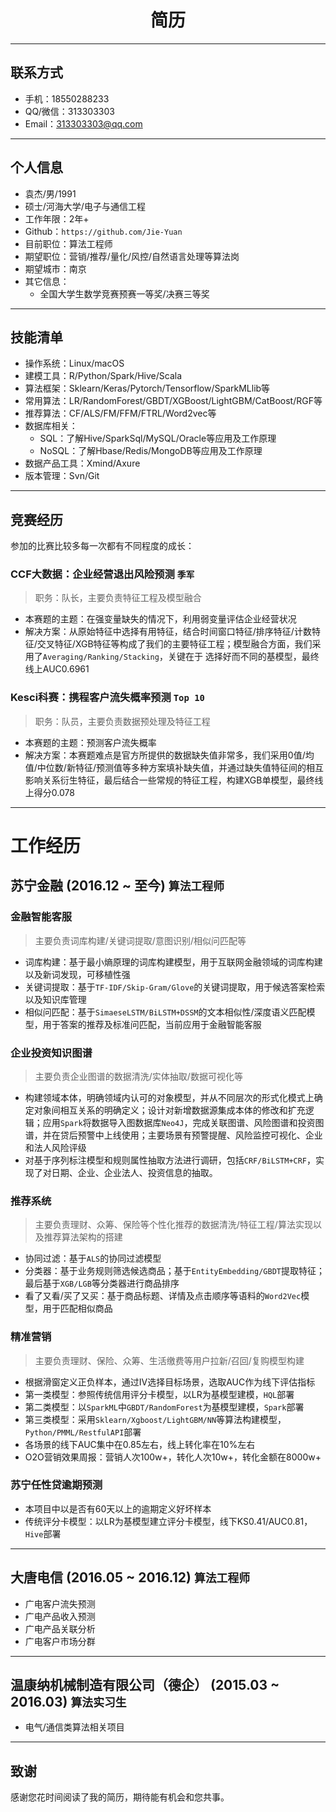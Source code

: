 <h1 align = "center"> 简历 </h1>

---

## 联系方式
- 手机：18550288233
- QQ/微信：313303303
- Email：313303303@qq.com

---
## 个人信息
- 袁杰/男/1991
- 硕士/河海大学/电子与通信工程
- 工作年限：2年+
- Github：`https://github.com/Jie-Yuan`
- 目前职位：算法工程师
- 期望职位：营销/推荐/量化/风控/自然语言处理等算法岗
- 期望城市：南京
- 其它信息：
    - 全国大学生数学竞赛预赛一等奖/决赛三等奖

---
## 技能清单

- 操作系统：Linux/macOS
- 建模工具：R/Python/Spark/Hive/Scala
- 算法框架：Sklearn/Keras/Pytorch/Tensorflow/SparkMLlib等
- 常用算法：LR/RandomForest/GBDT/XGBoost/LightGBM/CatBoost/RGF等
- 推荐算法：CF/ALS/FM/FFM/FTRL/Word2vec等
- 数据库相关：
    - SQL：了解Hive/SparkSql/MySQL/Oracle等应用及工作原理
    - NoSQL：了解Hbase/Redis/MongoDB等应用及工作原理
- 数据产品工具：Xmind/Axure
- 版本管理：Svn/Git

---
## 竞赛经历
参加的比赛比较多每一次都有不同程度的成长：

### CCF大数据：企业经营退出风险预测 **`季军`**
> 职务：队长，主要负责特征工程及模型融合

- 本赛题的主题：在强变量缺失的情况下，利用弱变量评估企业经营状况
- 解决方案：从原始特征中选择有用特征，结合时间窗口特征/排序特征/计数特征/交叉特征/XGB特征等构成了我们的主要特征工程；模型融合方面，我们采用了`Averaging/Ranking/Stacking`，关键在于
选择好而不同的基模型，最终线上AUC0.6961

### Kesci科赛：携程客户流失概率预测 **`Top 10`**
> 职务：队员，主要负责数据预处理及特征工程

- 本赛题的主题：预测客户流失概率
- 解决方案：本赛题难点是官方所提供的数据缺失值非常多，我们采用0值/均值/中位数/新特征/预测值等多种方案填补缺失值，并通过缺失值特征间的相互影响关系衍生特征，最后结合一些常规的特征工程，构建XGB单模型，最终线上得分0.078

---
# 工作经历
## 苏宁金融    (2016.12 ~ 至今)  **`算法工程师`**

### 金融智能客服
> 主要负责词库构建/关键词提取/意图识别/相似问匹配等

- 词库构建：基于最小熵原理的词库构建模型，用于互联网金融领域的词库构建以及新词发现，可移植性强
- 关键词提取：基于`TF-IDF/Skip-Gram/Glove`的关键词提取，用于候选答案检索以及知识库管理
- 相似问匹配：基于`SimaeseLSTM/BiLSTM+DSSM`的文本相似性/深度语义匹配模型，用于答案的推荐及标准问匹配，当前应用于金融智能客服


### 企业投资知识图谱
> 主要负责企业图谱的数据清洗/实体抽取/数据可视化等

- 构建领域本体，明确领域内认可的对象模型，并从不同层次的形式化模式上确定对象间相互关系的明确定义；设计对新增数据源集成本体的修改和扩充逻辑；应用`Spark`将数据导入图数据库`Neo4J`，完成关联图谱、风险图谱和投资图谱，并在贷后预警中上线使用；主要场景有预警提醒、风险监控可视化、企业和法人风险评级
- 对基于序列标注模型和规则属性抽取方法进行调研，包括`CRF/BiLSTM+CRF`，实现了对日期、企业、企业法人、投资信息的抽取。


### 推荐系统
> 主要负责理财、众筹、保险等个性化推荐的数据清洗/特征工程/算法实现以及推荐算法架构的搭建

- 协同过滤：基于`ALS`的协同过滤模型
- 分类器：基于业务规则筛选候选商品；基于`EntityEmbedding/GBDT`提取特征；最后基于`XGB/LGB`等分类器进行商品排序
- 看了又看/买了又买：基于商品标题、详情及点击顺序等语料的`Word2Vec`模型，用于匹配相似商品


### 精准营销
> 主要负责理财、保险、众筹、生活缴费等用户拉新/召回/复购模型构建

- 根据滑窗定义正负样本，通过IV选择目标场景，选取AUC作为线下评估指标
- 第一类模型：参照传统信用评分卡模型，以LR为基模型建模，`HQL`部署
- 第二类模型：以`SparkML`中`GBDT/RandomForest`为基模型建模，`Spark`部署
- 第三类模型：采用`Sklearn/Xgboost/LightGBM/NN`等算法构建模型，`Python/PMML/RestfulAPI`部署
- 各场景的线下AUC集中在0.85左右，线上转化率在10%左右 
- O2O营销效果周报：营销人次100w+，转化人次10w+，转化金额在8000w+


### 苏宁任性贷逾期预测
- 本项目中以是否有60天以上的逾期定义好坏样本
- 传统评分卡模型：以LR为基模型建立评分卡模型，线下KS0.41/AUC0.81，`Hive`部署


---
## 大唐电信    (2016.05 ~ 2016.12)    **`算法工程师`**
- 广电客户流失预测
- 广电产品收入预测
- 广电产品关联分析
- 广电客户市场分群


---
## 温康纳机械制造有限公司（德企）    (2015.03 ~ 2016.03)    **`算法实习生`**

- 电气/通信类算法相关项目





---
## 致谢

感谢您花时间阅读了我的简历，期待能有机会和您共事。
